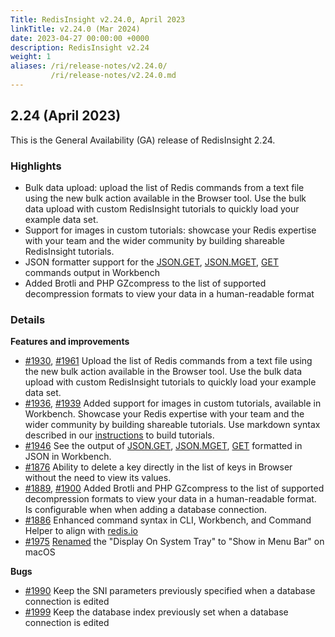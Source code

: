 ```yaml
---
Title: RedisInsight v2.24.0, April 2023
linkTitle: v2.24.0 (Mar 2024)
date: 2023-04-27 00:00:00 +0000
description: RedisInsight v2.24
weight: 1
aliases: /ri/release-notes/v2.24.0/
         /ri/release-notes/v2.24.0.md
---
```

## 2.24 (April 2023)
This is the General Availability (GA) release of RedisInsight 2.24.

### Highlights
- Bulk data upload: upload the list of Redis commands from a text file using the new bulk action available in the Browser tool. Use the bulk data upload with custom RedisInsight tutorials to quickly load your example data set.
- Support for images in custom tutorials: showcase your Redis expertise with your team and the wider community by building shareable RedisInsight tutorials.
- JSON formatter support for the [JSON.GET](https://redis.io/commands/json.get/), [JSON.MGET](https://redis.io/commands/json.mget/), [GET](https://redis.io/commands/get/) commands output in Workbench
- Added Brotli and PHP GZcompress to the list of supported decompression formats to view your data in a human-readable format 

### Details

**Features and improvements**
- [#1930](https://github.com/RedisInsight/RedisInsight/pull/1930), [#1961](https://github.com/RedisInsight/RedisInsight/pull/1961) Upload the list of Redis commands from a text file using the new bulk action available in the Browser tool. Use the bulk data upload with custom RedisInsight tutorials to quickly load your example data set.
- [#1936](https://github.com/RedisInsight/RedisInsight/pull/1936), [#1939](https://github.com/RedisInsight/RedisInsight/pull/1939) Added support for images in custom tutorials, available in Workbench. Showcase your Redis expertise with your team and the wider community by building shareable tutorials. Use markdown syntax described in our [instructions](https://github.com/RedisInsight/Tutorials) to build tutorials.
- [#1946](https://github.com/RedisInsight/RedisInsight/pull/1946) See the output of [JSON.GET](https://redis.io/commands/json.get/), [JSON.MGET](https://redis.io/commands/json.mget/), [GET](https://redis.io/commands/get/) formatted in JSON in Workbench.
- [#1876](https://github.com/RedisInsight/RedisInsight/pull/1876) Ability to delete a key directly in the list of keys in Browser without the need to view its values.
- [#1889](https://github.com/RedisInsight/RedisInsight/pull/1889), [#1900](https://github.com/RedisInsight/RedisInsight/pull/1900) Added Brotli and PHP GZcompress to the list of supported decompression formats to view your data in a human-readable format. Is configurable when when adding a database connection.
- [#1886](https://github.com/RedisInsight/RedisInsight/pull/1886) Enhanced command syntax in CLI, Workbench, and Command Helper to align with [redis.io](https://redis.io/commands/)
- [#1975](https://github.com/RedisInsight/RedisInsight/pull/1975) [Renamed](https://github.com/RedisInsight/RedisInsight/issues/1902) the "Display On System Tray" to "Show in Menu Bar" on macOS

**Bugs**
- [#1990](https://github.com/RedisInsight/RedisInsight/pull/1990) Keep the SNI parameters previously specified when a database connection is edited
- [#1999](https://github.com/RedisInsight/RedisInsight/pull/1999) Keep the database index previously set when a database connection is edited
